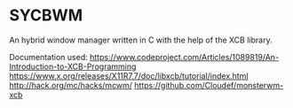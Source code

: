 # SYCBWM

An hybrid window manager written in C with the help of the XCB library.


Documentation used:
https://www.codeproject.com/Articles/1089819/An-Introduction-to-XCB-Programming
https://www.x.org/releases/X11R7.7/doc/libxcb/tutorial/index.html
http://hack.org/mc/hacks/mcwm/
https://github.com/Cloudef/monsterwm-xcb
